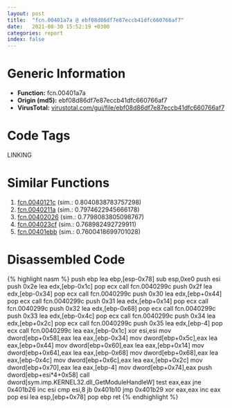 ```yaml
---
layout: post
title:  "fcn.00401a7a @ ebf08d86df7e87eccb41dfc660766af7"
date:   2021-08-30 15:52:19 +0300
categories: report
index: false
---
```


# Generic Information
- **Function:** fcn.00401a7a
- **Origin (md5):** ebf08d86df7e87eccb41dfc660766af7
- **VirusTotal:** [virustotal.com/gui/file/ebf08d86df7e87eccb41dfc660766af7][virustotal_ref]

# Code Tags
<span class="tag" id="LINKING">LINKING</span>


# Similar Functions

1. [fcn.0040121c][similar_1_ref] (sim.: 0.8040838783757298)
2. [fcn.0040211a][similar_2_ref] (sim.: 0.7974622945666178)
3. [fcn.00402026][similar_3_ref] (sim.: 0.7798083805098767)
4. [fcn.004023cf][similar_4_ref] (sim.: 0.768982492729911)
5. [fcn.00401ebb][similar_5_ref] (sim.: 0.7600418699701028)


# Disassembled Code

{% highlight nasm %}
push ebp
lea ebp,[esp-0x78]
sub esp,0xe0
push esi
push 0x2e
lea edx,[ebp-0x1c]
pop ecx
call fcn.0040299c
push 0x2f
lea edx,[ebp-0x34]
pop ecx
call fcn.0040299c
push 0x30
lea edx,[ebp+0x44]
pop ecx
call fcn.0040299c
push 0x31
lea edx,[ebp+0x14]
pop ecx
call fcn.0040299c
push 0x32
lea edx,[ebp-0x68]
pop ecx
call fcn.0040299c
push 0x33
lea edx,[ebp-0x4c]
pop ecx
call fcn.0040299c
push 0x34
lea edx,[ebp+0x2c]
pop ecx
call fcn.0040299c
push 0x35
lea edx,[ebp-4]
pop ecx
call fcn.0040299c
lea eax,[ebp-0x1c]
xor esi,esi
mov dword[ebp+0x58],eax
lea eax,[ebp-0x34]
mov dword[ebp+0x5c],eax
lea eax,[ebp+0x44]
mov dword[ebp+0x60],eax
lea eax,[ebp+0x14]
mov dword[ebp+0x64],eax
lea eax,[ebp-0x68]
mov dword[ebp+0x68],eax
lea eax,[ebp-0x4c]
mov dword[ebp+0x6c],eax
lea eax,[ebp+0x2c]
mov dword[ebp+0x70],eax
lea eax,[ebp-4]
mov dword[ebp+0x74],eax
push dword[ebp+esi*4+0x58]
call dword[sym.imp.KERNEL32.dll_GetModuleHandleW]
test eax,eax
jne 0x401b26
inc esi
cmp esi,8
jb 0x401b10
jmp 0x401b29
xor eax,eax
inc eax
pop esi
lea esp,[ebp+0x78]
pop ebp
ret 
{% endhighlight %}


[similar_1_ref]: /report/fcn.0040121c@ebf08d86df7e87eccb41dfc660766af7
[similar_2_ref]: /report/fcn.0040211a@ebf08d86df7e87eccb41dfc660766af7
[similar_3_ref]: /report/fcn.00402026@ebf08d86df7e87eccb41dfc660766af7
[similar_4_ref]: /report/fcn.004023cf@ebf08d86df7e87eccb41dfc660766af7
[similar_5_ref]: /report/fcn.00401ebb@ebf08d86df7e87eccb41dfc660766af7
[virustotal_ref]: https://www.virustotal.com/gui/file/ebf08d86df7e87eccb41dfc660766af7
